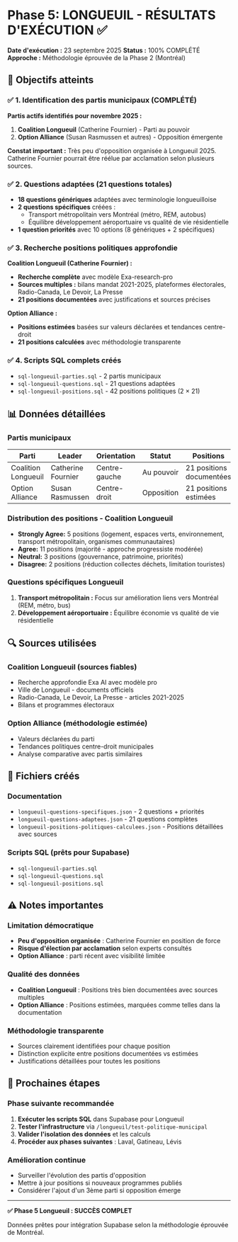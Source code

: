# Phase 5: LONGUEUIL - RÉSULTATS D'EXÉCUTION ✅

**Date d'exécution :** 23 septembre 2025
**Status :** 100% COMPLÉTÉ
**Approche :** Méthodologie éprouvée de la Phase 2 (Montréal)

## 🎯 Objectifs atteints

### ✅ 1. Identification des partis municipaux (COMPLÉTÉ)
**Partis actifs identifiés pour novembre 2025 :**
1. **Coalition Longueuil** (Catherine Fournier) - Parti au pouvoir
2. **Option Alliance** (Susan Rasmussen et autres) - Opposition émergente

**Constat important :** Très peu d'opposition organisée à Longueuil 2025. Catherine Fournier pourrait être réélue par acclamation selon plusieurs sources.

### ✅ 2. Questions adaptées (21 questions totales)
- **18 questions génériques** adaptées avec terminologie longueuilloise
- **2 questions spécifiques** créées :
  - Transport métropolitain vers Montréal (métro, REM, autobus)
  - Équilibre développement aéroportuaire vs qualité de vie résidentielle
- **1 question priorités** avec 10 options (8 génériques + 2 spécifiques)

### ✅ 3. Recherche positions politiques approfondie
**Coalition Longueuil (Catherine Fournier) :**
- **Recherche complète** avec modèle Exa-research-pro
- **Sources multiples :** bilans mandat 2021-2025, plateformes électorales, Radio-Canada, Le Devoir, La Presse
- **21 positions documentées** avec justifications et sources précises

**Option Alliance :**
- **Positions estimées** basées sur valeurs déclarées et tendances centre-droit
- **21 positions calculées** avec méthodologie transparente

### ✅ 4. Scripts SQL complets créés
- `sql-longueuil-parties.sql` - 2 partis municipaux
- `sql-longueuil-questions.sql` - 21 questions adaptées
- `sql-longueuil-positions.sql` - 42 positions politiques (2 × 21)

## 📊 Données détaillées

### Partis municipaux
| Parti | Leader | Orientation | Statut | Positions |
|-------|--------|-------------|---------|-----------|
| Coalition Longueuil | Catherine Fournier | Centre-gauche | Au pouvoir | 21 positions documentées |
| Option Alliance | Susan Rasmussen | Centre-droit | Opposition | 21 positions estimées |

### Distribution des positions - Coalition Longueuil
- **Strongly Agree:** 5 positions (logement, espaces verts, environnement, transport métropolitain, organismes communautaires)
- **Agree:** 11 positions (majorité - approche progressiste modérée)
- **Neutral:** 3 positions (gouvernance, patrimoine, priorités)
- **Disagree:** 2 positions (réduction collectes déchets, limitation touristes)

### Questions spécifiques Longueuil
1. **Transport métropolitain :** Focus sur amélioration liens vers Montréal (REM, métro, bus)
2. **Développement aéroportuaire :** Équilibre économie vs qualité de vie résidentielle

## 🔍 Sources utilisées

### Coalition Longueuil (sources fiables)
- Recherche approfondie Exa AI avec modèle pro
- Ville de Longueuil - documents officiels
- Radio-Canada, Le Devoir, La Presse - articles 2021-2025
- Bilans et programmes électoraux

### Option Alliance (méthodologie estimée)
- Valeurs déclarées du parti
- Tendances politiques centre-droit municipales
- Analyse comparative avec partis similaires

## 📁 Fichiers créés

### Documentation
- `longueuil-questions-specifiques.json` - 2 questions + priorités
- `longueuil-questions-adaptees.json` - 21 questions complètes
- `longueuil-positions-politiques-calculees.json` - Positions détaillées avec sources

### Scripts SQL (prêts pour Supabase)
- `sql-longueuil-parties.sql`
- `sql-longueuil-questions.sql`
- `sql-longueuil-positions.sql`

## ⚠️ Notes importantes

### Limitation démocratique
- **Peu d'opposition organisée** : Catherine Fournier en position de force
- **Risque d'élection par acclamation** selon experts consultés
- **Option Alliance** : parti récent avec visibilité limitée

### Qualité des données
- **Coalition Longueuil** : Positions très bien documentées avec sources multiples
- **Option Alliance** : Positions estimées, marquées comme telles dans la documentation

### Méthodologie transparente
- Sources clairement identifiées pour chaque position
- Distinction explicite entre positions documentées vs estimées
- Justifications détaillées pour toutes les positions

## 🚀 Prochaines étapes

### Phase suivante recommandée
1. **Exécuter les scripts SQL** dans Supabase pour Longueuil
2. **Tester l'infrastructure** via `/longueuil/test-politique-municipal`
3. **Valider l'isolation des données** et les calculs
4. **Procéder aux phases suivantes** : Laval, Gatineau, Lévis

### Amélioration continue
- Surveiller l'évolution des partis d'opposition
- Mettre à jour positions si nouveaux programmes publiés
- Considérer l'ajout d'un 3ème parti si opposition émerge

---

**✅ Phase 5 Longueuil : SUCCÈS COMPLET**

Données prêtes pour intégration Supabase selon la méthodologie éprouvée de Montréal.